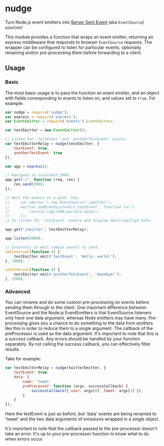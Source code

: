 # nudge

Turn Node.js event emitters into [Server Sent Event](https://developer.mozilla.org/en-US/docs/Server-sent_events/Using_server-sent_events)
(aka `EventSource`) sources!

This module provides a function that wraps an event emitter, returning an express middleware that
responds to browser `EventSource` requests. The wrapper can be configured to listen for particular
events, optionally renaming and/or pre-processing them before forwarding to a client.

## Usage

### Basic

The most basic usage is to pass the function an event emitter, and an object with fields
corresponding to events to listen on, and values set to `true`. For example:

```javascript
var nudge = require('nudge');
var express = require('express');
var EventEmitter = require('events').EventEmitter;

var testEmitter = new EventEmitter();

// Listen for 'testEvent' and 'anotherTestEvent' events.
var testEmitterRelay = nudge(testEmitter, {
    testEvent: true,
    anotherTestEvent: true
});

var app = express();

// Navigate to localhost:3000.
app.get('/', function (req, res) {
    res.send(200);
});

// Host the events on a path. Use:
//     var emitter = new EventSource('/emitter');
//     emitter.addEventListener('testEvent', function (e) {
//         console.log(JSON.parse(e.data));
//     });
// To listen for 'testEvent' events and display destringified data.

app.get('/emitter', testEmitterRelay);

app.listen(3000);

// Intervals to emit sample events to send.
setInterval(function () {
    testEmitter.emit('testEvent', 'Hello, world!');
}, 1000);

setInterval(function () {
    testEmitter.emit('anotherTestEvent', 'Goodbye!');
}, 1500);
```

### Advanced

You can rename and do some custom pre-processing on events before sending them through to the
client. One important difference between EventSource and the Node.js EventEmitters is that
EventSource listeners only have one data argument, whereas Node emitters may have many.
Pre-processing gives you a chance to do something to the data from emitters like this in order to
reduce them to a single argument. The callback of the preProcessor is used as the data argument.
It's important to note that this is a *success* callback. Any errors should be handled by your
function separately. By not calling the success callback, you can effectively filter results.

Take for example:

```javascript
var testEmitterRelay = nudge(twitterEmitter, {
    testEvent: true,
    data: {
        name: 'tweet'
        preProcessor: function (args, successCallback) {
            successCallback({ user: args[0], tweet: args[1] });
        }
    }
});
```

Here the testEvent is just as before, but 'data' events are being renamed to 'tweet' and the two
data arguments of emissions wrapped in a single object.

It's important to note that the callback passed to the pre-processor doesn't take an error. It's up
to your pre-processor function to know what to do when errors occur.
